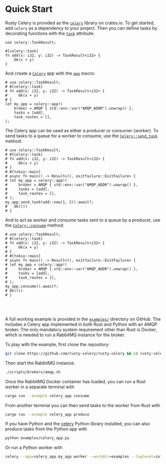 # Quick Start

Rusty Celery is provided as the [`celery`](https://crates.io/crates/celery) library on crates.io. To get started, add `celery` as a dependency to your project. Then you can define tasks by decorating functions with the [`task`](https://docs.rs/celery/*/celery/attr.task.html) attribute:

```rust,noplaypen
use celery::TaskResult;

#[celery::task]
fn add(x: i32, y: i32) -> TaskResult<i32> {
    Ok(x + y)
}
```

And create a [`Celery`](https://docs.rs/celery/*/celery/struct.Celery.html) app with the [`app`](https://docs.rs/celery/*/celery/macro.app.html) macro:

```rust,no_run,noplaypen
# use celery::TaskResult;
# #[celery::task]
# fn add(x: i32, y: i32) -> TaskResult<i32> {
#     Ok(x + y)
# }
let my_app = celery::app!(
    broker = AMQP { std::env::var("AMQP_ADDR").unwrap() },
    tasks = [add],
    task_routes = [],
);
```

The Celery app can be used as either a producer or consumer (worker). To send tasks to a
queue for a worker to consume, use the [`Celery::send_task`](https://docs.rs/celery/*/celery/struct.Celery.html#method.send_task) method:

```rust,no_run,noplaypen
# use celery::TaskResult;
# #[celery::task]
# fn add(x: i32, y: i32) -> TaskResult<i32> {
#     Ok(x + y)
# }
# #[tokio::main]
# async fn main() -> Result<(), exitfailure::ExitFailure> {
# let my_app = celery::app!(
#     broker = AMQP { std::env::var("AMQP_ADDR").unwrap() },
#     tasks = [add],
#     task_routes = [],
# );
my_app.send_task(add::new(1, 2)).await?;
#   Ok(())
# }
```

And to act as worker and consume tasks sent to a queue by a producer, use the
[`Celery::consume`](https://docs.rs/celery/*/celery/struct.Celery.html#method.consume) method:

```rust,no_run,noplaypen
# use celery::TaskResult;
# #[celery::task]
# fn add(x: i32, y: i32) -> TaskResult<i32> {
#     Ok(x + y)
# }
# #[tokio::main]
# async fn main() -> Result<(), exitfailure::ExitFailure> {
# let my_app = celery::app!(
#     broker = AMQP { std::env::var("AMQP_ADDR").unwrap() },
#     tasks = [add],
#     task_routes = [],
# );
my_app.consume().await?;
# Ok(())
# }
```

<br/>
<br/>

A full working example is provided in the [`examples/`](https://github.com/rusty-celery/rusty-celery/tree/master/examples) directory on GitHub. The includes a Celery app implemented in both Rust and Python with an AMQP broker. The only mandatory system requirement other than Rust is Docker, which is needed to run a RabbitMQ instance for the broker.

To play with the example, first clone the repository:

```bash
git clone https://github.com/rusty-celery/rusty-celery && cd rusty-celery
```

Then start the RabbitMQ instance:

```bash
./scripts/brokers/amqp.sh
```

Once the RabbitMQ Docker container has loaded, you can run a Rust worker in a separate terminal with


```bash
cargo run --example celery_app consume
```

From another terminal you can then send tasks to the worker from Rust with

```bash
cargo run --example celery_app produce
```

If you have Python and the [celery](http://www.celeryproject.org/) Python library installed, you can also produce tasks from the Python app with

```bash
python examples/celery_app.py
```

Or run a Python worker with

```bash
celery --app=celery_app.my_app worker --workdir=examples --loglevel=info
```
